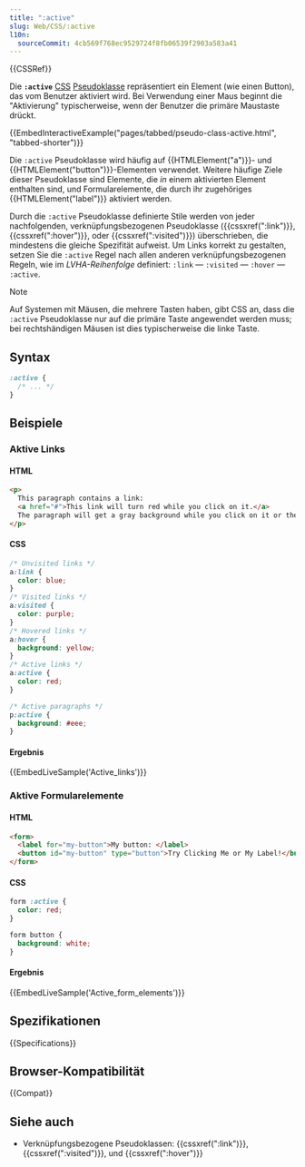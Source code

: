 ```yaml
---
title: ":active"
slug: Web/CSS/:active
l10n:
  sourceCommit: 4cb569f768ec9529724f8fb06539f2903a583a41
---
```


{{CSSRef}}

Die **`:active`** [CSS](/de/docs/Web/CSS) [Pseudoklasse](/de/docs/Web/CSS/Pseudo-classes) repräsentiert ein Element (wie einen Button), das vom Benutzer aktiviert wird. Bei Verwendung einer Maus beginnt die "Aktivierung" typischerweise, wenn der Benutzer die primäre Maustaste drückt.

{{EmbedInteractiveExample("pages/tabbed/pseudo-class-active.html", "tabbed-shorter")}}

Die `:active` Pseudoklasse wird häufig auf {{HTMLElement("a")}}- und {{HTMLElement("button")}}-Elementen verwendet. Weitere häufige Ziele dieser Pseudoklasse sind Elemente, die _in_ einem aktivierten Element enthalten sind, und Formularelemente, die durch ihr zugehöriges {{HTMLElement("label")}} aktiviert werden.

Durch die `:active` Pseudoklasse definierte Stile werden von jeder nachfolgenden, verknüpfungsbezogenen Pseudoklasse ({{cssxref(":link")}}, {{cssxref(":hover")}}, oder {{cssxref(":visited")}}) überschrieben, die mindestens die gleiche Spezifität aufweist. Um Links korrekt zu gestalten, setzen Sie die `:active` Regel nach allen anderen verknüpfungsbezogenen Regeln, wie im _LVHA-Reihenfolge_ definiert: `:link` — `:visited` — `:hover` — `:active`.

> [!NOTE]
> Auf Systemen mit Mäusen, die mehrere Tasten haben, gibt CSS an, dass die `:active` Pseudoklasse nur auf die primäre Taste angewendet werden muss; bei rechtshändigen Mäusen ist dies typischerweise die linke Taste.

## Syntax

```css
:active {
  /* ... */
}
```

## Beispiele

### Aktive Links

#### HTML

```html
<p>
  This paragraph contains a link:
  <a href="#">This link will turn red while you click on it.</a>
  The paragraph will get a gray background while you click on it or the link.
</p>
```

#### CSS

```css
/* Unvisited links */
a:link {
  color: blue;
}
/* Visited links */
a:visited {
  color: purple;
}
/* Hovered links */
a:hover {
  background: yellow;
}
/* Active links */
a:active {
  color: red;
}

/* Active paragraphs */
p:active {
  background: #eee;
}
```

#### Ergebnis

{{EmbedLiveSample('Active_links')}}

### Aktive Formularelemente

#### HTML

```html
<form>
  <label for="my-button">My button: </label>
  <button id="my-button" type="button">Try Clicking Me or My Label!</button>
</form>
```

#### CSS

```css
form :active {
  color: red;
}

form button {
  background: white;
}
```

#### Ergebnis

{{EmbedLiveSample('Active_form_elements')}}

## Spezifikationen

{{Specifications}}

## Browser-Kompatibilität

{{Compat}}

## Siehe auch

- Verknüpfungsbezogene Pseudoklassen: {{cssxref(":link")}}, {{cssxref(":visited")}}, und {{cssxref(":hover")}}

